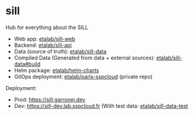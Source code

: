 # sill
Hub for everything about the SILL

- Web app: [etalab/sill-web](https://github.com/etalab/sill-web)  
- Backend: [etalab/sill-api](https://github.com/etalab/sill-api)  
- Data (source of truth): [etalab/sill-data](https://github.com/etalab/sill-data)
- Compiled Data (Generated from data + external sources): [etalab/sill-data#build](https://github.com/etalab/sill-data/tree/build)
- Helm package: [etalab/helm-charts](https://github.com/etalab/helm-charts/tree/main/charts/sill)
- GitOps deployment: [etalab/paris-sspcloud](https://github.com/etalab/paris-sspcloud/tree/main/apps/sill) (private repo)  

Deployment: 
- Prod: https://sill.garronej.dev
- Dev: https://sill-dev.lab.sspcloud.fr (With test data: [etalab/sill-data-test](https://github.com/etalab/sill-data-test)
